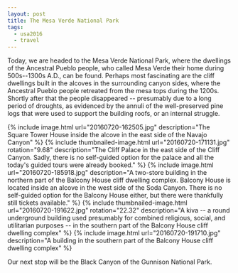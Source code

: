 ```yaml
---
layout: post
title: The Mesa Verde National Park
tags:
  - usa2016
  - travel
---
```


Today, we are headed to the Mesa Verde National Park, where the dwellings of the Ancestral Pueblo people, who called Mesa Verde their home during 500s--1300s A.D., can be found. Perhaps most fascinating are the cliff dwellings built in the alcoves in the surrounding canyon sides, where the Ancestral Pueblo people retreated from the mesa tops during the 1200s. Shortly after that the people disappeared -- presumably due to a long period of droughts, as evidenced by the annuli of the well-preserved pine logs that were used to support the building roofs, or an internal struggle.

  {% include image.html url="20160720-162505.jpg"
    description="The Square Tower House inside the alcove in the east side of the Navajo Canyon" %}
  {% include thumbnailed-image.html url="20160720-171131.jpg" rotation="9.68"
    description="The Cliff Palace in the east side of the Cliff Canyon. Sadly, there is no self-guided option for the palace and all the today's guided tours were already booked." %}
  {% include image.html url="20160720-185918.jpg"
    description="A two-store building in the northern part of the Balcony House cliff dwelling complex. Balcony House is located inside an alcove in the west side of the Soda Canyon. There is no self-guided option for the Balcony House either, but there were thankfully still tickets available." %}
  {% include thumbnailed-image.html url="20160720-191622.jpg" rotation="22.32"
    description="A kiva -- a round underground building used presumably for combined religious, social, and utilitarian purposes -- in the southern part of the Balcony House cliff dwelling complex" %}
  {% include image.html url="20160720-191710.jpg"
    description="A building in the southern part of the Balcony House cliff dwelling complex" %}

Our next stop will be the Black Canyon of the Gunnison National Park.
